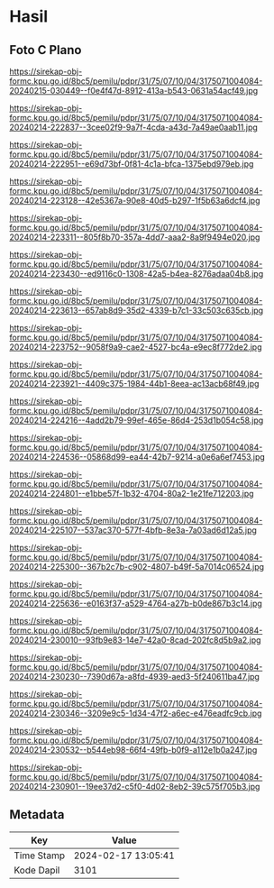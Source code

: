 # Hasil

## Foto C Plano

https://sirekap-obj-formc.kpu.go.id/8bc5/pemilu/pdpr/31/75/07/10/04/3175071004084-20240215-030449--f0e4f47d-8912-413a-b543-0631a54acf49.jpg

https://sirekap-obj-formc.kpu.go.id/8bc5/pemilu/pdpr/31/75/07/10/04/3175071004084-20240214-222837--3cee02f9-9a7f-4cda-a43d-7a49ae0aab11.jpg

https://sirekap-obj-formc.kpu.go.id/8bc5/pemilu/pdpr/31/75/07/10/04/3175071004084-20240214-222951--e69d73bf-0f81-4c1a-bfca-1375ebd979eb.jpg

https://sirekap-obj-formc.kpu.go.id/8bc5/pemilu/pdpr/31/75/07/10/04/3175071004084-20240214-223128--42e5367a-90e8-40d5-b297-1f5b63a6dcf4.jpg

https://sirekap-obj-formc.kpu.go.id/8bc5/pemilu/pdpr/31/75/07/10/04/3175071004084-20240214-223311--805f8b70-357a-4dd7-aaa2-8a9f9494e020.jpg

https://sirekap-obj-formc.kpu.go.id/8bc5/pemilu/pdpr/31/75/07/10/04/3175071004084-20240214-223430--ed9116c0-1308-42a5-b4ea-8276adaa04b8.jpg

https://sirekap-obj-formc.kpu.go.id/8bc5/pemilu/pdpr/31/75/07/10/04/3175071004084-20240214-223613--657ab8d9-35d2-4339-b7c1-33c503c635cb.jpg

https://sirekap-obj-formc.kpu.go.id/8bc5/pemilu/pdpr/31/75/07/10/04/3175071004084-20240214-223752--9058f9a9-cae2-4527-bc4a-e9ec8f772de2.jpg

https://sirekap-obj-formc.kpu.go.id/8bc5/pemilu/pdpr/31/75/07/10/04/3175071004084-20240214-223921--4409c375-1984-44b1-8eea-ac13acb68f49.jpg

https://sirekap-obj-formc.kpu.go.id/8bc5/pemilu/pdpr/31/75/07/10/04/3175071004084-20240214-224216--4add2b79-99ef-465e-86d4-253d1b054c58.jpg

https://sirekap-obj-formc.kpu.go.id/8bc5/pemilu/pdpr/31/75/07/10/04/3175071004084-20240214-224536--05868d99-ea44-42b7-9214-a0e6a6ef7453.jpg

https://sirekap-obj-formc.kpu.go.id/8bc5/pemilu/pdpr/31/75/07/10/04/3175071004084-20240214-224801--e1bbe57f-1b32-4704-80a2-1e21fe712203.jpg

https://sirekap-obj-formc.kpu.go.id/8bc5/pemilu/pdpr/31/75/07/10/04/3175071004084-20240214-225107--537ac370-577f-4bfb-8e3a-7a03ad6d12a5.jpg

https://sirekap-obj-formc.kpu.go.id/8bc5/pemilu/pdpr/31/75/07/10/04/3175071004084-20240214-225300--367b2c7b-c902-4807-b49f-5a7014c06524.jpg

https://sirekap-obj-formc.kpu.go.id/8bc5/pemilu/pdpr/31/75/07/10/04/3175071004084-20240214-225636--e0163f37-a529-4764-a27b-b0de867b3c14.jpg

https://sirekap-obj-formc.kpu.go.id/8bc5/pemilu/pdpr/31/75/07/10/04/3175071004084-20240214-230010--93fb9e83-14e7-42a0-8cad-202fc8d5b9a2.jpg

https://sirekap-obj-formc.kpu.go.id/8bc5/pemilu/pdpr/31/75/07/10/04/3175071004084-20240214-230230--7390d67a-a8fd-4939-aed3-5f240611ba47.jpg

https://sirekap-obj-formc.kpu.go.id/8bc5/pemilu/pdpr/31/75/07/10/04/3175071004084-20240214-230346--3209e9c5-1d34-47f2-a6ec-e476eadfc9cb.jpg

https://sirekap-obj-formc.kpu.go.id/8bc5/pemilu/pdpr/31/75/07/10/04/3175071004084-20240214-230532--b544eb98-66f4-49fb-b0f9-a112e1b0a247.jpg

https://sirekap-obj-formc.kpu.go.id/8bc5/pemilu/pdpr/31/75/07/10/04/3175071004084-20240214-230901--19ee37d2-c5f0-4d02-8eb2-39c575f705b3.jpg


## Metadata

| Key        | Value               |
| ---------- | ------------------- |
| Time Stamp | 2024-02-17 13:05:41 |
| Kode Dapil | 3101                |



